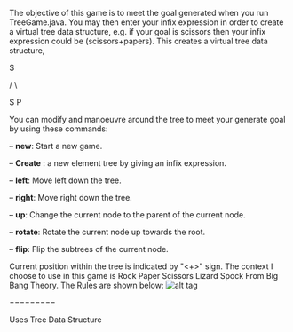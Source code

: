 The objective of this game is to meet the goal generated when you run TreeGame.java.
You may then enter your infix expression in order to create a virtual tree data structure, e.g.
if your goal is scissors then your infix expression could be (scissors+papers). This creates a virtual tree data structure,
 
 S
 
   / \

S  P

You can modify and manoeuvre around the tree to meet your generate goal by using these commands:

– **new**: Start a new game.

– **Create** : a new element tree by giving an infix expression.

– **left**: Move left down the tree.

– **right**: Move right down the tree.

– **up**: Change the current node to the parent of the current node.

– **rotate**: Rotate the current node up towards the root.

– **flip**: Flip the subtrees of the current node.

Current position within the tree is indicated by "<+>" sign.
The context I choose to use in this game is Rock Paper Scissors Lizard Spock From Big Bang Theory. The Rules are shown below:
![alt tag](http://www.genevacsd.org/webpages/bsenack/imageGallery/rpsls.jpg)

=========

Uses Tree Data Structure
